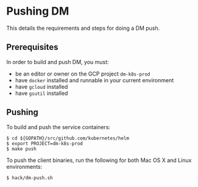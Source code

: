 # Pushing DM

This details the requirements and steps for doing a DM push.

## Prerequisites

In order to build and push DM, you must:

* be an editor or owner on the GCP project `dm-k8s-prod`
* have `docker` installed and runnable in your current environment
* have `gcloud` installed
* have `gsutil` installed

## Pushing

To build and push the service containers:

```
$ cd ${GOPATH}/src/github.com/kubernetes/helm
$ export PROJECT=dm-k8s-prod
$ make push
```

To push the client binaries, run the following for both Mac OS X and Linux
environments:

```
$ hack/dm-push.sh
```

